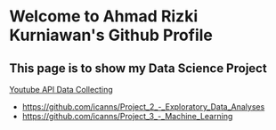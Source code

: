 # Welcome to Ahmad Rizki Kurniawan's Github Profile

## This page is to show my Data Science Project

[Youtube API Data Collecting](https://github.com/icanns/Project_1_-_Data_Collecting)
- https://github.com/icanns/Project_2_-_Exploratory_Data_Analyses
- https://github.com/icanns/Project_3_-_Machine_Learning
